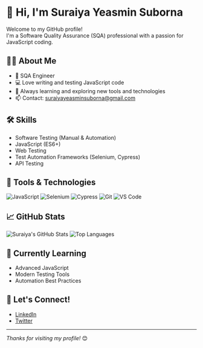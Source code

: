 # 👋 Hi, I'm Suraiya Yeasmin Suborna

Welcome to my GitHub profile!  
I'm a Software Quality Assurance (SQA) professional with a passion for JavaScript coding.

## 🧑‍💻 About Me

- 💼 SQA Engineer
- 💻 Love writing and testing JavaScript code
- 🌱 Always learning and exploring new tools and technologies
- 📫 Contact: [suraiyayeasminsuborna@gmail.com](mailto:suraiyayeasminsuborna@gmail.com)

## 🛠️ Skills

- Software Testing (Manual & Automation)
- JavaScript (ES6+)
- Web Testing
- Test Automation Frameworks (Selenium, Cypress)
- API Testing

## 🚀 Tools & Technologies

![JavaScript](https://img.shields.io/badge/JavaScript-F7DF1E?style=for-the-badge&logo=javascript&logoColor=black)
![Selenium](https://img.shields.io/badge/Selenium-43B02A?style=for-the-badge&logo=selenium&logoColor=white)
![Cypress](https://img.shields.io/badge/Cypress-17202C?style=for-the-badge&logo=cypress&logoColor=white)
![Git](https://img.shields.io/badge/Git-F05032?style=for-the-badge&logo=git&logoColor=white)
![VS Code](https://img.shields.io/badge/VS_Code-007ACC?style=for-the-badge&logo=visual-studio-code&logoColor=white)

## 📈 GitHub Stats

![Suraiya's GitHub Stats](https://github-readme-stats.vercel.app/api?username=suraiyayeasminsuborna&show_icons=true&theme=radical)
![Top Languages](https://github-readme-stats.vercel.app/api/top-langs/?username=suraiyayeasminsuborna&layout=compact&theme=radical)

## 🌱 Currently Learning

- Advanced JavaScript
- Modern Testing Tools
- Automation Best Practices

## 🤝 Let's Connect!

- [LinkedIn](https://linkedin.com/in/suraiyayeasminsuborna)
- [Twitter](https://twitter.com/suraiya_suborna)

---

_Thanks for visiting my profile!_ 😊